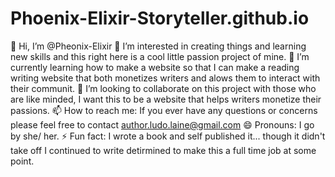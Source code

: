 # Phoenix-Elixir-Storyteller.github.io
👋 Hi, I’m @Pheonix-Elixir
👀 I’m interested in creating things and learning new skills and this right here is a cool little passion project of mine.
🌱 I’m currently learning how to make a website so that I can make a reading writing website that both monetizes writers and alows them to interact with their communit.
💞️ I’m looking to collaborate on this project with those who are like minded, I want this to be a website that helps writers monetize their passions.
📫 How to reach me: If you ever have any questions or concerns please feel free to contact author.ludo.laine@gmail.com
😄 Pronouns: I go by she/ her.
⚡ Fun fact: I wrote a book and self published it... though it didn't take off I continued to write detirmined to make this a full time job at some point.
